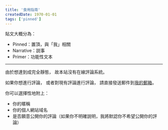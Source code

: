 ```yaml
---
title: '食用指南'
createdDate: 1970-01-01
tags: ['pinned']
---
```


貼文大概分為：

- Pinned：置頂，與「我」相關
- Narrative：説事
- Primer：功能性文本

---

由於想達到成完全靜態，
故本站沒有在線評論系統。

如果你想進行評論，
或者對現有評論進行評論，
請直接發送郵件到[我的郵箱](mailto:rileycki3333@gmail.com)。

你可以選擇性地附上：

- 你的暱稱
- 你的個人網站域名
- 是否願意公開你的評論（如果你不明確説明，我將默認你不希望公開你的評論）
